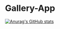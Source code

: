 # Gallery-App
[![Anurag's GitHub stats](https://github-readme-stats.vercel.app/api?username=FANDIM-wolf)](https://github.com/anuraghazra/github-readme-stats)
